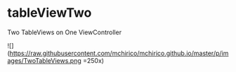 # tableViewTwo
Two TableViews on One ViewController

![](https://raw.githubusercontent.com/mchirico/mchirico.github.io/master/p/images/TwoTableViews.png =250x)


